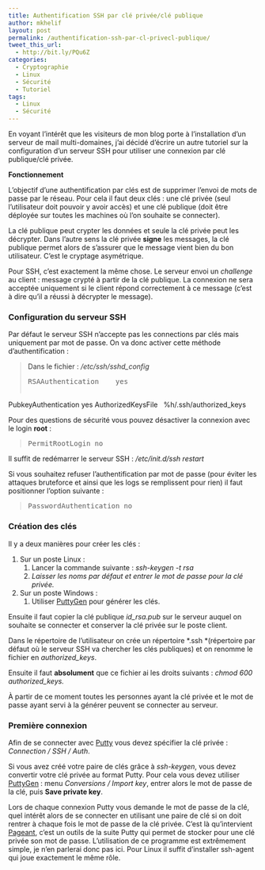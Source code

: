 ```yaml
---
title: Authentification SSH par clé privée/clé publique
author: mkhelif
layout: post
permalink: /authentification-ssh-par-cl-privecl-publique/
tweet_this_url:
  - http://bit.ly/PQu6Z
categories:
  - Cryptographie
  - Linux
  - Sécurité
  - Tutoriel
tags:
  - Linux
  - Sécurité
---
```

En voyant l&#8217;intérêt que les visiteurs de mon blog porte à l&#8217;installation d&#8217;un serveur de mail multi-domaines, j&#8217;ai décidé d&#8217;écrire un autre tutoriel sur la configuration d&#8217;un serveur SSH pour utiliser une connexion par clé publique/clé privée.

<!--more-->

**Fonctionnement**

L&#8217;objectif d&#8217;une authentification par clés est de supprimer l&#8217;envoi de mots de passe par le réseau. Pour cela il faut deux clés : une clé privée (seul l&#8217;utilisateur doit pouvoir y avoir accès) et une clé publique (doit être déployée sur toutes les machines où l&#8217;on souhaite se connecter).

La clé publique peut crypter les données et seule la clé privée peut les décrypter. Dans l&#8217;autre sens la clé privée **signe** les messages, la clé publique permet alors de s&#8217;assurer que le message vient bien du bon utilisateur. C&#8217;est le cryptage asymétrique.

Pour SSH, c&#8217;est exactement la même chose. Le serveur envoi un *challenge* au client : message crypté à partir de la clé publique. La connexion ne sera acceptée uniquement si le client répond correctement à ce message (c&#8217;est à dire qu&#8217;il a réussi à décrypter le message).

### Configuration du serveur SSH

Par défaut le serveur SSH n&#8217;accepte pas les connections par clés mais uniquement par mot de passe. On va donc activer cette méthode d&#8217;authentification :

> <span style="color: #333333;">Dans le fichier : <em>/etc/ssh/sshd_config</em></span>
> 
> <pre>RSAAuthentication    yes
PubkeyAuthentication yes
AuthorizedKeysFile   %h/.ssh/authorized_keys</pre>

Pour des questions de sécurité vous pouvez désactiver la connexion avec le login **root** :

> <pre>PermitRootLogin no</pre>

Il suffit de redémarrer le serveur SSH : */etc/init.d/ssh restart*

Si vous souhaitez refuser l&#8217;authentification par mot de passe (pour éviter les attaques bruteforce et ainsi que les logs se remplissent pour rien) il faut positionner l&#8217;option suivante :

> <pre>PasswordAuthentication no</pre>

### Création des clés

Il y a deux manières pour créer les clés :

  1. Sur un poste Linux : 
      1. Lancer la commande suivante : *ssh-keygen -t rsa*
      2. *Laisser les noms par défaut et entrer le mot de passe pour la clé privée.*
  2. Sur un poste Windows : 
      1. Utiliser <a href="http://www.chiark.greenend.org.uk/~sgtatham/putty/download.html" target="_blank">PuttyGen</a> pour générer les clés.

Ensuite il faut copier la clé publique *id_rsa.pub* sur le serveur auquel on souhaite se connecter et conserver la clé privée sur le poste client.

Dans le répertoire de l&#8217;utilisateur on crée un répertoire *.ssh *(répertoire par défaut où le serveur SSH va chercher les clés publiques) et on renomme le fichier en *authorized_keys*.

Ensuite il faut **absolument** que ce fichier ai les droits suivants : *chmod 600 authorized_keys.*

À partir de ce moment toutes les personnes ayant la clé privée et le mot de passe ayant servi à la générer peuvent se connecter au serveur.

### Première connexion

Afin de se connecter avec <a href="http://www.chiark.greenend.org.uk/~sgtatham/putty/download.html" target="_blank">Putty</a> vous devez spécifier la clé privée : *Connection / SSH / Auth*.

Si vous avez créé votre paire de clés grâce à *ssh-keygen*, vous devez convertir votre clé privée au format Putty. Pour cela vous devez utiliser <a href="http://www.chiark.greenend.org.uk/~sgtatham/putty/download.html" target="_blank">PuttyGen</a> : menu *Conversions / Import key*, entrer alors le mot de passe de la clé, puis **Save private key**.

Lors de chaque connexion Putty vous demande le mot de passe de la clé, quel intérêt alors de se connecter en utilisant une paire de clé si on doit rentrer à chaque fois le mot de passe de la clé privée. C&#8217;est là qu&#8217;intervient <a href="http://www.chiark.greenend.org.uk/~sgtatham/putty/download.html" target="_blank">Pageant</a>, c&#8217;est un outils de la suite Putty qui permet de stocker pour une clé privée son mot de passe. L&#8217;utilisation de ce programme est extrêmement simple, je n&#8217;en parlerai donc pas ici. Pour Linux il suffit d&#8217;installer ssh-agent qui joue exactement le même rôle.